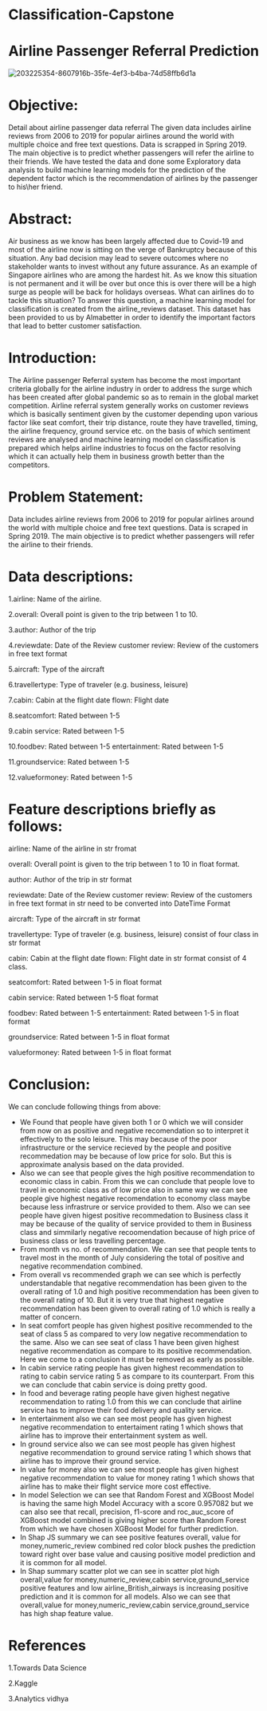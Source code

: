 # Classification-Capstone

# Airline Passenger Referral Prediction
![203225354-8607916b-35fe-4ef3-b4ba-74d58ffb6d1a](https://user-images.githubusercontent.com/96904369/203524955-9f0d492e-4312-45e4-a9e9-8342f77cc9d3.png)

# Objective:

Detail about airline passenger data referral The given data includes airline reviews from 2006 to 2019 for popular airlines around the world with multiple choice and free text questions. Data is scrapped in Spring 2019. The main objective is to predict whether passengers will refer the airline to their friends. We have tested the data and done some Exploratory data analysis to build machine learning models for the prediction of the dependent factor which is the recommendation of airlines by the passenger to his\her friend.
# Abstract:
Air business as we know has been largely affected due to Covid-19 and most of the airline now is sitting on the verge of Bankruptcy because of this situation. Any bad decision may lead to severe outcomes where no stakeholder wants to invest without any future assurance. As an example of Singapore airlines who are among the hardest hit. As we know this situation is not permanent and it will be over but once this is over there will be a high surge as people will be back for holidays overseas. What can airlines do to tackle this situation? To answer this question, a machine learning model for classification is created from the airline_reviews dataset. This dataset has been provided to us by Almabetter in order to identify the important factors that lead to better customer satisfaction.
# Introduction:
The Airline passenger Referral system has become the most important criteria globally for the airline industry in order to address the surge which has been created after global pandemic so as to remain in the global market competition. Airline referral system generally works on customer reviews which is basically sentiment given by the customer depending upon various factor like seat comfort, their trip distance, route they have travelled, timing, the airline frequency, ground service etc. on the basis of which sentiment reviews are analysed and machine learning model on classification is prepared which helps airline industries to focus on the factor resolving which it can actually help them in business growth better than the competitors.
# Problem Statement:
Data includes airline reviews from 2006 to 2019 for popular airlines around the world with multiple choice and free text questions. Data is scraped in Spring 2019. The main objective is to predict whether passengers will refer the airline to their friends.
# Data descriptions:
1.airline: Name of the airline.

2.overall: Overall point is given to the trip between 1 to 10.

3.author: Author of the trip

4.reviewdate: Date of the Review customer review: Review of the customers in free text format

5.aircraft: Type of the aircraft

6.travellertype: Type of traveler (e.g. business, leisure)

7.cabin: Cabin at the flight date flown: Flight date

8.seatcomfort: Rated between 1-5

9.cabin service: Rated between 1-5

10.foodbev: Rated between 1-5 entertainment: Rated between 1-5

11.groundservice: Rated between 1-5

12.valueformoney: Rated between 1-5

# Feature descriptions briefly as follows:
airline: Name of the airline in str fromat

overall: Overall point is given to the trip between 1 to 10 in float format.

author: Author of the trip in str format

reviewdate: Date of the Review customer review: Review of the customers in free text format in str need to be converted into DateTime Format

aircraft: Type of the aircraft in str format

travellertype: Type of traveler (e.g. business, leisure) consist of four class in str format

cabin: Cabin at the flight date flown: Flight date in str format consist of 4 class.

seatcomfort: Rated between 1-5 in float format

cabin service: Rated between 1-5 float format

foodbev: Rated between 1-5 entertainment: Rated between 1-5 in float format

groundservice: Rated between 1-5 in float format

valueformoney: Rated between 1-5 in float format

# Conclusion:
We can conclude following things from above:
* We Found that people have given both 1 or 0 which we will consider from now on as positive and negative recomendation so to interpret it effectively to the solo leisure. This may because of the poor infrastructure or the service recieved by the people and positive recommedation may be because of low price for solo. But this is approximate analysis based on the data provided.
* Also we can see that people gives the high positive recommendation to economic class in cabin. From this we can conclude that people love to travel in economic class as of low price also in same way we can see people give highest negative recomendation to economy class maybe because less infrastrure or service provided to them. Also we can see people have given higest positive recommedation to Business class it may be because of the quality of service provided to them in Business class and simmilarly negative recoomendation because of high price of business class or less travelling percentage.
* From month vs no. of recommendation. We can see that people tents to travel most in the month of July considering the total of positive and negative recommendation combined.
* From overall vs recommended graph we can see which is perfectly understandable that negative recommendation has been given to the overall rating of 1.0 and high positive recommendation has been given to the overall rating of 10. But it is very true that highest negative recommendation has been given to overall rating of 1.0 which is really a matter of concern.
* In seat comfort people has given highest positive recommended to the seat of class 5 as compared to very low negative recommendation to the same. Also we can see seat of class 1 have been given highest negative recommendation as compare to its positive recommendation. Here we come to a conclusion it must be removed as early as possible.
* In cabin service rating people has given highest recommendation to rating to cabin service rating 5 as compare to its counterpart. From this we can conclude that cabin service is doing pretty good.
* In food and beverage rating people have given highest negative recommendation to rating 1.0 from this we can conclude that airline service has to improve their food delivery and quality service.
* In entertainment also we can see most people has given highest negative recommendation to entertaiment rating 1 which shows that airline has to improve their entertainment system as well.
* In ground service also we can see most people has given highest negative recommendation to ground service rating 1 which shows that airline has to improve their ground service.
* In value for money also we can see most people has given highest negative recommendation to value for money rating 1 which shows that airline has to make their flight service more cost effective.
* In model Selection we can see that Random Forest and XGBoost Model is having the same high Model Accuracy with a score 0.957082 but we can also see that recall, precision, f1-score and roc_auc_score of XGBoost model combined is giving higher score than Random Forest from which we have chosen XGBoost Model for further prediction.
* In Shap JS summary we can see positive features overall, value for money,numeric_review combined red color block pushes the prediction toward right over base value and causing positive model prediction and it is common for all model.
* In Shap summary scatter plot we can see in scatter plot high overall,value for money,numeric_review,cabin service,ground_service positive features and low airline_British_airways is increasing positive prediction and it is common for all models. Also we can see that overall,value for money,numeric_review,cabin service,ground_service has high shap feature value.


# References
1.Towards Data Science

2.Kaggle

3.Analytics vidhya
